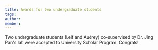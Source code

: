 ```yaml
---
title: Awards for two undergraduate students
tags:
author: 
member: 
---
```


Two undergraduate students (Leif and Audrey) co-supervised by Dr. Jing Pan's lab were accepted to University Scholar Program. Congrats!
